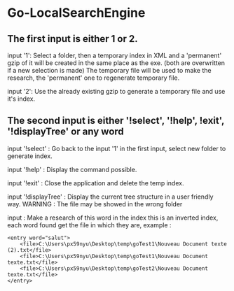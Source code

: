 # Go-LocalSearchEngine
## The first input is either 1 or 2.
input '1': 
Select a folder, then a temporary index in XML and a 'permanent' gzip of it will be created in the same place as the exe. (both are overwritten if a new selection is made)
The temporary file will be used to make the research, the 'permanent' one to regenerate temporary file.

input '2':
Use the already existing gzip to generate a temporary file and use it's index.

## The second input is either '!select', '!help', !exit', '!displayTree' or any word
input '!select' :
Go back to the input '1' in the first input, select new folder to generate index.

input '!help' :
Display the command possible.

input '!exit' :
Close the application and delete the temp index.

input '!displayTree' :
Display the current tree structure in a user friendly way.
WARNING : The file may be showed in the wrong folder

input <any word> :
Make a research of this word in the index this is an inverted index, each word found get the file in which they are, example :
```
<entry word="salut">
    <file>C:\Users\px59nyu\Desktop\temp\goTest1\Nouveau Document texte (2).txt</file>
    <file>C:\Users\px59nyu\Desktop\temp\goTest1\Nouveau Document texte.txt</file>
    <file>C:\Users\px59nyu\Desktop\temp\goTest2\Nouveau Document texte.txt</file>
</entry>
```
